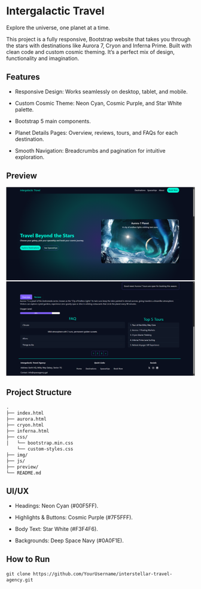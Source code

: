 # Intergalactic Travel

Explore the universe, one planet at a time.

This project is a fully responsive, Bootstrap website that takes you through the stars with destinations like Aurora 7, Cryon and Inferna Prime. Built with clean code and custom cosmic theming. It’s a perfect mix of design, functionality and imagination.

## Features

- Responsive Design: Works seamlessly on desktop, tablet, and mobile.

- Custom Cosmic Theme: Neon Cyan, Cosmic Purple, and Star White palette.

- Bootstrap 5 main components.

- Planet Details Pages: Overview, reviews, tours, and FAQs for each destination.

- Smooth Navigation: Breadcrumbs and pagination for intuitive exploration.

## Preview

![image info](./preview/1.png)
![image info](./preview/2.png)

## Project Structure

```
.
├── index.html
├── aurora.html
├── cryon.html
├── inferna.html
├── css/
│   └── bootstrap.min.css
    └── custom-styles.css
├── img/
├── js/
├── preview/
└── README.md
```

## UI/UX

- Headings: Neon Cyan (#00F5FF).

- Highlights & Buttons: Cosmic Purple (#7F5FFF).

- Body Text: Star White (#F3F4F6).

- Backgrounds: Deep Space Navy (#0A0F1E).

## How to Run

```
git clone https://github.com/YourUsername/interstellar-travel-agency.git

```
